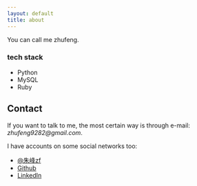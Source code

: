 ```yaml
---
layout: default
title: about
---
```


You can call me zhufeng.

### tech stack 

- Python
- MySQL
- Ruby

## Contact

If you want to talk to me, the most certain way is through e-mail: _zhufeng9282@gmail.com_.

I have accounts on some social networks too:

- [@朱峰zf](http://weibo.com/zhufeng9282)
- [Github](http://github.com/zhuf)
- [LinkedIn](http://cn.linkedin.com/pub/feng-zhu/67/41/44a)
